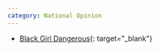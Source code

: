 ```yaml
---
category: National Opinion
---
```


- [Black Girl Dangerous](http://www.bgdblog.org/){: target="_blank"}

